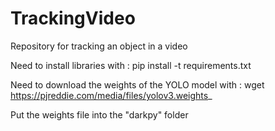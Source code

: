 # TrackingVideo

Repository for tracking an object in a video

Need to install libraries with :
pip install -t requirements.txt

Need to download the weights of the YOLO model with :
wget https://pjreddie.com/media/files/yolov3.weights_

Put the weights file into the "darkpy" folder
